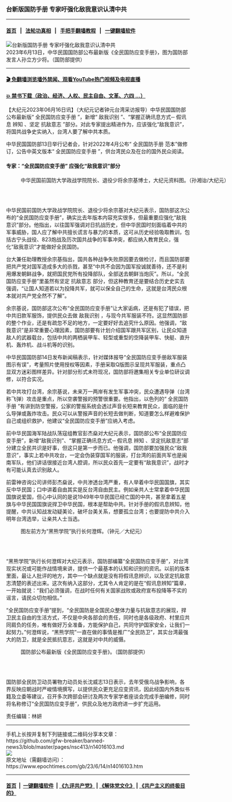 ### 台新版国防手册 专家吁强化敌我意识认清中共
------------------------

#### [首页](https://github.com/gfw-breaker/banned-news3/blob/master/README.md) &nbsp;&nbsp;|&nbsp;&nbsp; [法轮功真相](https://github.com/begood0513/basic/blob/master/README.md)  &nbsp;&nbsp;|&nbsp;&nbsp; [手把手翻墙教程](https://github.com/gfw-breaker/guides/wiki)  &nbsp;&nbsp;|&nbsp;&nbsp; [一键翻墙软件](https://github.com/gfw-breaker/nogfw/blob/master/README.md)  



<div><img alt="台新版国防手册 专家吁强化敌我意识认清中共" class="attachment-djy_600_400 size-djy_600_400 wp-post-image" src="https://i.epochtimes.com/assets/uploads/2023/06/id14017563-2306161331422378-600x400.jpg"/>
<div class="caption">
 2023年6月13日，中华民国国防部公布最新版《全民国防应变手册》，图为国防部发言人孙立方少将。（国防部提供）
</div></div><hr/>

#### [ 🎬  免翻墙浏览墙外禁闻、观看YouTube热门视频及电视直播](https://github.com/gfw-breaker/HelloWorld)

#### [ 💥  禁书下载（政治、经济、人权、民主自由、文革、六四 ...）](https://github.com/gfw-breaker/books/blob/master/README.md)

<div><p>
 【大纪元2023年06月16日讯】（大纪元记者钟元台湾采访报导）中华民国国防部公布最新版“
 <ok href="https://www.epochtimes.com/gb/tag/%E5%85%A8%E6%B0%91%E5%9B%BD%E9%98%B2%E5%BA%94%E5%8F%98%E6%89%8B%E5%86%8C.html">
  全民国防应变手册
 </ok>
 ”，新增“
 <ok href="https://www.epochtimes.com/gb/tag/%E6%95%8C%E6%88%91%E8%AF%86%E5%88%AB.html">
  敌我识别
 </ok>
 ”、“掌握正确讯息方式─
 <ok href="https://www.epochtimes.com/gb/tag/%E5%81%87%E8%AE%AF%E6%81%AF.html">
  假讯息
 </ok>
 辨知 、坚定
 <ok href="https://www.epochtimes.com/gb/tag/%E6%8A%97%E6%95%8C%E6%84%8F%E5%BF%97.html">
  抗敌意志
 </ok>
 ”部分。对此专家提出精进作为，应该强化“敌我意识”，将国共战争史实纳入，台湾人要了解中共本质。
</p>
<p>
 中华民国国防部13日举行记者会，针对2022年4月公布“
 <ok href="https://www.epochtimes.com/gb/tag/%E5%85%A8%E6%B0%91%E5%9B%BD%E9%98%B2%E6%89%8B%E5%86%8C.html">
  全民国防手册
 </ok>
 范本”做修订，公告中英文版本“
 <ok href="https://www.epochtimes.com/gb/tag/%E5%85%A8%E6%B0%91%E5%9B%BD%E9%98%B2%E5%BA%94%E5%8F%98%E6%89%8B%E5%86%8C.html">
  全民国防应变手册
 </ok>
 ”，供台湾民众及在台的国外民众阅读。
</p>
<h4>
 专家：“全民国防应变手册” 应强化“敌我意识”部分
</h4>
<figure aria-describedby="caption-attachment-5859254" class="wp-caption aligncenter" id="attachment_5859254" style="width: 600px">
 <ok href="https://i.epochtimes.com/assets/uploads/2015/04/150406113130100641.jpg" target="_blank">
  <img alt="" class="size-large wp-image-5859254" src="https://i.epochtimes.com/assets/uploads/2015/04/150406113130100641-600x400.jpg"/>
 </ok>
 <br/><figcaption class="wp-caption-text" id="caption-attachment-5859254">
  中华民国前国防大学政战学院院长、退役少将余宗基博士，大纪元资料图。（孙湘诒/大纪元）
 </figcaption><br/>
</figure><br/>
<p>
 中华民国前国防大学政战学院院长、退役少将余宗基对大纪元表示，国防部这次公布的“全民国防应变手册”，确实比去年版本内容充实很多，但最重要应强化“敌我意识”部分。他指出，以往国军强调对日抗战历史，但中华民国时刻面临着中共的军事威胁，国人应了解中共擅长谎言与暴力的本质，这可从历史经验吸取教训，包括古宁头战役、823炮战及历次国共战争的军事冲突，都应纳入教育民众，强化“敌我意识”才能做好全民国防。
</p>
<p>
 台大兼任助理教授余宗基指出，国共各种战争失败原因要去做检讨，而且国防部要把共产党对国军造成多大的杀戮，甚至“中共不会因为国军投诚就善待，还不是利用爆发朝鲜战争，就把国民党所有投降部队，全部送去朝鲜当炮灰”。所以，“全民国防应变手册”里虽然有坚定
 <ok href="https://www.epochtimes.com/gb/tag/%E6%8A%97%E6%95%8C%E6%84%8F%E5%BF%97.html">
  抗敌意志
 </ok>
 部分，但这种教育还是要结合历史史实去强调，“让国人知道若以为投降共军，就可以保全自己的生命，这就是台湾民众根本就对共产党全然不了解”。
</p>
<p>
 余宗基说，国防部这次公布“全民国防应变手册”让大家诟病，还是有犯了错误，把中共旧款军服饰，提供民众去做
 <ok href="https://www.epochtimes.com/gb/tag/%E6%95%8C%E6%88%91%E8%AF%86%E5%88%AB.html">
  敌我识别
 </ok>
 ，与现今共军服装不符。这显然国防部的整个作业，还是有疏忽不足的地方，一定要好好去追究什么原因。他强调，“敌我意识”是非常重要心理因素，国防部要有计划介绍国军跟共军区别，让民众知道敌人的武器载台，包括中共的两栖装甲车、轻型或重型的空降装甲车、快艇、直升机、轰炸机、战斗机等的识别。
</p>
<p>
 中华民国国防部14日发布新闻稿表示，针对媒体报导“全民国防应变手册敌军服装图示有误”，考量照片使用授权等因素，手册采取Q版图示呈现共军服装，重点凸显双方迷彩图样差异。针对部分形式未符现况，国防部将邀集相关专业单位研议调修，以符合实况。
</p>
<p>
 若中共攻打台湾，余宗基说，未来万一两岸有发生军事冲突，民众遭遇导弹（台湾称飞弹）攻击是重点，所以空袭警报的预警很重要。他指出，以色列的“
 <ok href="https://www.epochtimes.com/gb/tag/%E5%85%A8%E6%B0%91%E5%9B%BD%E9%98%B2%E6%89%8B%E5%86%8C.html">
  全民国防手册
 </ok>
 ”有讲到防空警报，公家的警报系统会透过声音长短来教育民众，面临的是什么导弹或轰炸攻击。民众可以从警报声音的长短去做判断，知道要怎么样避难保护自己或组织救护，他建议“全民国防应变手册”应纳入考虑。
</p>
<p>
 前中华民国海军陆战队荡寇组教官彭杰燊对大纪元表示，国防部公布“全民国防应变手册”，新增“敌我识别”、“掌握正确讯息方式─
 <ok href="https://www.epochtimes.com/gb/tag/%E5%81%87%E8%AE%AF%E6%81%AF.html">
  假讯息
 </ok>
 辨知 、坚定抗敌意志”部分建立全民共识是好事，但这只是第一步而已。他强调，国防部要加强民众“敌我意识”，事实上若中共攻台，一定会伪装穿国军的服装，打台湾的前面共军也是闽南军队，他们讲话很接近台湾人腔调，所以民众首先一定要有“敌我意识”，战时才有可能认真去识别敌人。
</p>
<p>
 前雷神咨询公司讲师彭杰燊说，中共渗透台湾严重，有人举着中华民国国旗，其实反中华民国；口中讲着自由其实是反台湾自由民主。例如亲共人士常拿着中华民国国旗说爱国，但心中认同的是说1949年中华民国已经亡国的中共，甚至拿着五星旗与中华民国国旗说捍卫中华民国，根本是帮助中共。针对手册的假讯息辨知，他提醒，中共认知战发动疑美论，破坏台美关系，想要孤立台湾；也要提防中共介入明年台湾选举，让亲共人士当选。
</p>
<figure aria-describedby="caption-attachment-14008987" class="wp-caption aligncenter" id="attachment_14008987" style="width: 600px">
 <ok href="https://i.epochtimes.com/assets/uploads/2023/06/id14008987-2306021248052378.jpg" target="_blank">
  <img alt="" class="size-large wp-image-14008987" src="https://i.epochtimes.com/assets/uploads/2023/06/id14008987-2306021248052378-600x400.jpg"/>
 </ok>
 <br/><figcaption class="wp-caption-text" id="caption-attachment-14008987">
  图左前方为“黑熊学院”执行长何澄辉。（钟元／大纪元）
 </figcaption><br/>
</figure><br/>
<p>
 “黑熊学院”执行长何澄辉对大纪元表示，国防部编纂“全民国防应变手册”，对台湾现实状况或可能作战情境来讲，提供一个最基本的认知和识别的资讯。以前的版本里面，最让人批评的地方，其中一个缺点就是没有将假讯息辨识，以及坚定抗敌意志清楚的表述出来。这次有纳入这部分，尤其令人肯定的是在“假讯息辨知”篇章，一开始就说：“我们必须强调，在战时任何有关国家战败或政府宣布投降等不实的谣言，请民众切勿相信。”
</p>
<p>
 “全民国防应变手册”提到，“全民国防是全国民众整体力量与抗敌意志的展现，捍卫民主自由的生活方式，不仅是中央各部会的责任，同时也是各级政府、村里应共同肩负的任务，唯有做好万全准备，方能保护自己，共同守护国家安全，让我们一起努力。”何澄辉说，“黑熊学院”一直在做的事情是推广“全民防卫”，其实台湾最强大的防卫，就是全民抵抗意志，这就是对中共的威慑。
</p>
<figure aria-describedby="caption-attachment-14015338" class="wp-caption aligncenter" id="attachment_14015338" style="width: 450px">
 <ok href="https://i.epochtimes.com/assets/uploads/2023/06/id14015338-619292.png" target="_blank">
  <img alt="" class="wp-image-14015338" src="https://i.epochtimes.com/assets/uploads/2023/06/id14015338-619292-600x851.png"/>
 </ok>
 <br/><figcaption class="wp-caption-text" id="caption-attachment-14015338">
  国防部公布最新版《全民国防应变手册》。（国防部提供）
 </figcaption><br/>
</figure><br/>
<p>
 国防部全民防卫动员署物力动员处长沈威志13日表示，去年受俄乌战争影响，各界反映应朝战时严峻情境撰写，以提供民众更充足应变资讯，因此经国内外类似书籍及立委等建议，召开多次跨部会研讨及两次专家学者座谈会完成手册编修，同时将名称修订“全民国防应变手册”，供民众及地方政府进一步扩充运用。
</p>
<p>
 责任编辑：林妍
</p>
</div>
<hr/>
手机上长按并复制下列链接或二维码分享本文章：<br/>
https://github.com/gfw-breaker/banned-news3/blob/master/pages/nsc413/n14016103.md <br/>
<a href='https://github.com/gfw-breaker/banned-news3/blob/master/pages/nsc413/n14016103.md'><img src='https://github.com/gfw-breaker/banned-news3/blob/master/pages/nsc413/n14016103.md.png'/></a> <br/>
原文地址（需翻墙访问）：https://www.epochtimes.com/gb/23/6/14/n14016103.htm


------------------------
#### [首页](https://github.com/gfw-breaker/banned-news3/blob/master/README.md) &nbsp;|&nbsp; [一键翻墙软件](https://github.com/gfw-breaker/nogfw/blob/master/README.md) &nbsp;| [《九评共产党》](https://github.com/gfw-breaker/9ping.md/blob/master/README.md#九评之一评共产党是什么) | [《解体党文化》](https://github.com/gfw-breaker/jtdwh.md/blob/master/README.md) | [《共产主义的终极目的》](https://github.com/gfw-breaker/gczydzjmd.md/blob/master/README.md)


<img src='http://gfw-breaker.win/banned-news3/pages/nsc413/n14016103.md' width='0px' height='0px'/>